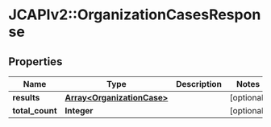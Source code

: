 # JCAPIv2::OrganizationCasesResponse

## Properties
Name | Type | Description | Notes
------------ | ------------- | ------------- | -------------
**results** | [**Array&lt;OrganizationCase&gt;**](OrganizationCase.md) |  | [optional] 
**total_count** | **Integer** |  | [optional] 

